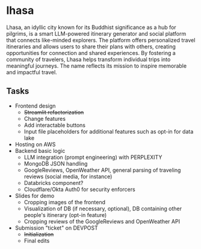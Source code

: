 # lhasa
Lhasa, an idyllic city known for its Buddhist significance as a hub for pilgrims, is a smart LLM-powered itinerary generator and social platform that connects like-minded explorers. The platform offers personalized travel itineraries and allows users to share their plans with others, creating opportunities for connection and shared experiences. By fostering a community of travelers, Lhasa helps transform individual trips into meaningful journeys. The name reflects its mission to inspire memorable and impactful travel.

## Tasks
- Frontend design
    - ~~Streamlit refactorization~~
    - Change features
    - Add interactable buttons
    - Input file placeholders for additional features such as opt-in for data lake
- Hosting on AWS
- Backend basic logic
    - LLM integration (prompt engineering) with PERPLEXITY
    - MongoDB JSON handling
    - GoogleReviews, OpenWeather API, general parsing of traveling reviews (social media, for instance)
    - Databricks component?
    - Cloudflare/Okta Auth0 for security enforcers
- Slides for demo
    - Cropping images of the frontend
    - Visualization of DB (if necessary, optional), DB containing other people's itinerary (opt-in feature)
    - Cropping reviews of the GoogleReviews and OpenWeather API
- Submission "ticket" on DEVPOST
    - ~~Initialization~~
    - Final edits